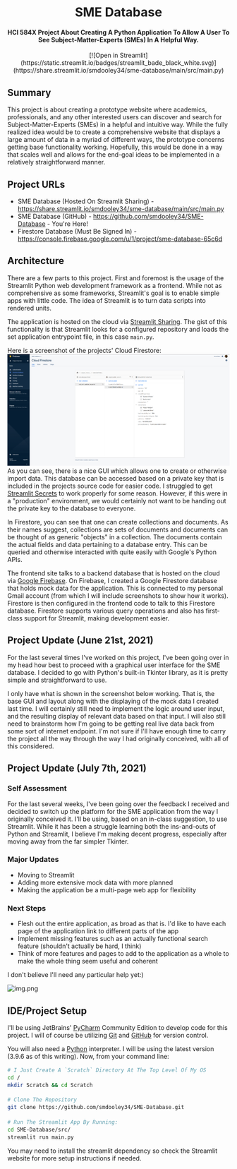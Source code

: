 <div align="center">
  <h1>SME Database</h1>

  <h4>
    HCI 584X Project About Creating A Python Application To Allow A User To See Subject-Matter-Experts (SMEs) In A
    Helpful Way.
  </h4>

  <p>
    [![Open in Streamlit](https://static.streamlit.io/badges/streamlit_bade_black_white.svg)](https://share.streamlit.io/smdooley34/sme-database/main/src/main.py)
  </p>
</div>

## Summary
This project is about creating a prototype website where academics, professionals, and any other interested users can
discover and search for Subject-Matter-Experts (SMEs) in a helpful and intuitive way. While the fully realized idea
would be to create a comprehensive website that displays a large amount of data in a myriad of different ways, the
prototype concerns getting base functionality working. Hopefully, this would be done in a way that scales well and
allows for the end-goal ideas to be implemented in a relatively straightforward manner.

## Project URLs
* SME Database (Hosted On Streamlit Sharing) - https://share.streamlit.io/smdooley34/sme-database/main/src/main.py
* SME Database (GitHub) - https://github.com/smdooley34/SME-Database - You're Here!
* Firestore Database (Must Be Signed In) - https://console.firebase.google.com/u/1/project/sme-database-65c6d

## Architecture
There are a few parts to this project. First and foremost is the usage of the Streamlit Python web development
framework as a frontend. While not as comprehensive as some frameworks, Streamlit's goal is to enable simple apps with
little code. The idea of Streamlit is to turn data scripts into rendered units.

The application is hosted on the cloud via [Streamlit Sharing](https://streamlit.io/sharing). The gist of this
functionality is that Streamlit looks for a configured repository and loads the set application entrypoint file, in this
case `main.py`.

Here is a screenshot of the projects' Cloud Firestore:
![img.png](screenshots/screen_three.png)
As you can see, there is a nice GUI which allows one to create or otherwise import data. This database can be accessed
based on a private key that is included in the projects source code for easier code. I struggled to get
[Streamlit Secrets](https://blog.streamlit.io/secrets-in-sharing-apps/) to work properly for some reason. However, if
this were in a "production" environment, we would certainly not want to be handing out the private key to the database
to everyone.

In Firestore, you can see that one can create collections and documents. As their names suggest, collections are sets
of documents and documents can be thought of as generic "objects" in a collection. The documents contain the actual
fields and data pertaining to a database entry. This can be queried and otherwise interacted with quite easily with
Google's Python APIs.

The frontend site talks to a backend database that is hosted on the cloud via [Google Firebase](https://firebase.google.com).
On Firebase, I created a Google Firestore database that holds mock data for the application. This is connected to my
personal Gmail account (from which I will include screenshots to show how it works). Firestore is then configured in the
frontend code to talk to this Firestore database. Firestore supports various query operations and also has first-class
support for Streamlit, making development easier.

## Project Update (June 21st, 2021)
For the last several times I've worked on this project, I've been going over in my head how best to proceed with a
graphical user interface for the SME database. I decided to go with Python's built-in Tkinter library, as it is pretty
simple and straightforward to use.

I only have what is shown in the screenshot below working. That is, the base GUI and layout along with the displaying
of the mock data I created last time. I will certainly still need to implement the logic around user input, and the
resulting display of relevant data based on that input. I will also still need to brainstorm how I'm going to be
getting real live data back from some sort of internet endpoint. I'm not sure if I'll have enough time to carry the
project all the way through the way I had originally conceived, with all of this considered.

## Project Update (July 7th, 2021)

### Self Assessment
For the last several weeks, I've been going over the feedback I received and decided to switch up the platform for the
SME application from the way I originally conceived it. I'll be using, based on an in-class suggestion, to use
Streamlit. While it has been a struggle learning both the ins-and-outs of Python and Streamlit, I believe I'm making
decent progress, especially after moving away from the far simpler Tkinter.

### Major Updates
* Moving to Streamlit
* Adding more extensive mock data with more planned
* Making the application be a multi-page web app for flexibility

### Next Steps
* Flesh out the entire application, as broad as that is. I'd like to have each page of the application link to different
  parts of the app
* Implement missing features such as an actually functional search feature (shouldn't actually be hard, I think)
* Think of more features and pages to add to the application as a whole to make the whole thing seem useful and coherent

I don't believe I'll need any particular help yet:)

![img.png](screenshots/screen_two.png)

## IDE/Project Setup
I'll be using JetBrains' [PyCharm](https://www.jetbrains.com/pycharm/) Community Edition to develop code for this
project. I will of course be utilizing [Git](https://git-scm.com) and [GitHub](https://github.com/) for version control.

You will also need a [Python](https://www.python.org/) interpreter. I will be using the latest version (3.9.6 as of
this writing). Now, from your command line:

```bash
# I Just Create A `Scratch` Directory At The Top Level Of My OS
cd /
mkdir Scratch && cd Scratch

# Clone The Repository
git clone https://github.com/smdooley34/SME-Database.git

# Run The Streamlit App By Running:
cd SME-Database/src/
streamlit run main.py
```

You may need to install the streamlit dependency so check the Streamlit website for more setup instructions if needed.
